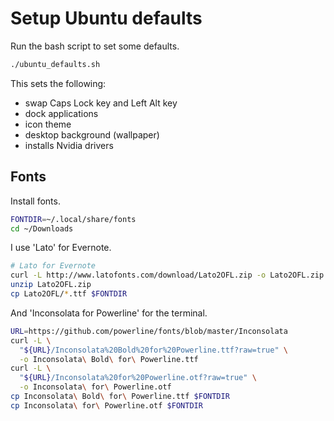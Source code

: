 Setup Ubuntu defaults
=====================

Run the bash script to set some defaults.

```bash
./ubuntu_defaults.sh
```

This sets the following:

- swap Caps Lock key and Left Alt key
- dock applications
- icon theme
- desktop background (wallpaper)
- installs Nvidia drivers

Fonts
-----

Install fonts.

```bash
FONTDIR=~/.local/share/fonts
cd ~/Downloads
```

I use 'Lato' for Evernote.

```bash
# Lato for Evernote
curl -L http://www.latofonts.com/download/Lato2OFL.zip -o Lato2OFL.zip
unzip Lato2OFL.zip
cp Lato2OFL/*.ttf $FONTDIR
```

And 'Inconsolata for Powerline' for the terminal.

```bash
URL=https://github.com/powerline/fonts/blob/master/Inconsolata
curl -L \
  "${URL}/Inconsolata%20Bold%20for%20Powerline.ttf?raw=true" \
  -o Inconsolata\ Bold\ for\ Powerline.ttf
curl -L \
  "${URL}/Inconsolata%20for%20Powerline.otf?raw=true" \
  -o Inconsolata\ for\ Powerline.otf
cp Inconsolata\ Bold\ for\ Powerline.ttf $FONTDIR
cp Inconsolata\ for\ Powerline.otf $FONTDIR
```
